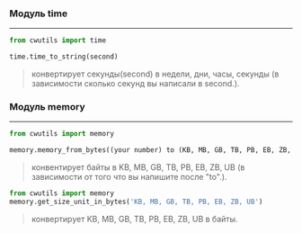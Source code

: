 ### Модуль time
***
```python
from cwutils import time

time.time_to_string(second)
```
> конвертирует секунды(second) в недели, дни, часы, секунды (в зависимости сколько секунд вы написали в second.). 
### Модуль memory
***
```python
from cwutils import memory

memory.memory_from_bytes((your number) to (KB, MB, GB, TB, PB, EB, ZB, UB)
```
> конвентирует байты в KB, MB, GB, TB, PB, EB, ZB, UB (в зависимости от того что вы напишите после "to".).
```python
from cwutils import memory
memory.get_size_unit_in_bytes('KB, MB, GB, TB, PB, EB, ZB, UB')
```
> конвертирует KB, MB, GB, TB, PB, EB, ZB, UB в байты. 
